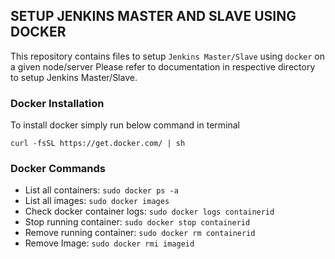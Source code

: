 ## SETUP JENKINS MASTER AND SLAVE USING DOCKER
This repository contains files to setup `Jenkins Master/Slave` using `docker` on a given node/server
Please refer to documentation in respective directory to setup Jenkins Master/Slave.

### Docker Installation 
To install docker simply run below command in terminal

```
curl -fsSL https://get.docker.com/ | sh
```

### Docker Commands 
- List all containers: `sudo docker ps -a`
- List all images: `sudo docker images`
- Check docker container logs: `sudo docker logs containerid`
- Stop running container: `sudo docker stop containerid`
- Remove running container: `sudo docker rm containerid`
- Remove Image: `sudo docker rmi imageid`
